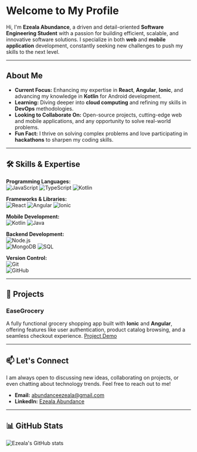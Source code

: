 # Welcome to My Profile

Hi, I'm **Ezeala Abundance**, a driven and detail-oriented **Software Engineering Student** with a passion for building efficient, scalable, and innovative software solutions. I specialize in both **web** and **mobile application** development, constantly seeking new challenges to push my skills to the next level.

---

##  About Me

-  **Current Focus:** Enhancing my expertise in **React**, **Angular**, **Ionic**, and advancing my knowledge in **Kotlin** for Android development.
-  **Learning:** Diving deeper into **cloud computing** and refining my skills in **DevOps** methodologies.
-  **Looking to Collaborate On:** Open-source projects, cutting-edge web and mobile applications, and any opportunity to solve real-world problems.
-  **Fun Fact:** I thrive on solving complex problems and love participating in **hackathons** to sharpen my coding skills.

---

## 🛠️ Skills & Expertise

**Programming Languages:**  
![JavaScript](https://img.shields.io/badge/JavaScript-F7DF1E?style=for-the-badge&logo=javascript&logoColor=black) 
![TypeScript](https://img.shields.io/badge/TypeScript-007ACC?style=for-the-badge&logo=typescript&logoColor=white) 
![Kotlin](https://img.shields.io/badge/Kotlin-0095D5?style=for-the-badge&logo=kotlin&logoColor=white)

**Frameworks & Libraries:**  
![React](https://img.shields.io/badge/React-20232A?style=for-the-badge&logo=react&logoColor=61DAFB) 
![Angular](https://img.shields.io/badge/Angular-DD0031?style=for-the-badge&logo=angular&logoColor=white) 
![Ionic](https://img.shields.io/badge/Ionic-3880FF?style=for-the-badge&logo=ionic&logoColor=white)

**Mobile Development:**  
![Kotlin](https://img.shields.io/badge/Kotlin-0095D5?style=for-the-badge&logo=kotlin&logoColor=white) 
![Java](https://img.shields.io/badge/Java-007396?style=for-the-badge&logo=java&logoColor=white)

**Backend Development:**  
![Node.js](https://img.shields.io/badge/Node.js-339933?style=for-the-badge&logo=nodedotjs&logoColor=white)  
![MongoDB](https://img.shields.io/badge/MongoDB-47A248?style=for-the-badge&logo=mongodb&logoColor=white) 
![SQL](https://img.shields.io/badge/SQL-4479A1?style=for-the-badge&logo=postgresql&logoColor=white)

**Version Control:**  
![Git](https://img.shields.io/badge/Git-F05032?style=for-the-badge&logo=git&logoColor=white)  
![GitHub](https://img.shields.io/badge/GitHub-181717?style=for-the-badge&logo=github&logoColor=white)

---

## 🌟 Projects

### **EaseGrocery**  
A fully functional grocery shopping app built with **Ionic** and **Angular**, offering features like user authentication, product catalog browsing, and a seamless checkout experience. [Project Demo](#)


---

## 📫 Let's Connect

I am always open to discussing new ideas, collaborating on projects, or even chatting about technology trends. Feel free to reach out to me!

- **Email:** [abundanceezeala@gmail.com](mailto:abundanceezeala@gmail.com)
- **LinkedIn:** [Ezeala Abundance](https://linkedin.com/in/krisbethel12)
---

## 📊 GitHub Stats

![Ezeala's GitHub stats](https://github-readme-stats.vercel.app/api?username=E-bethel&show_icons=true&theme=radical)


